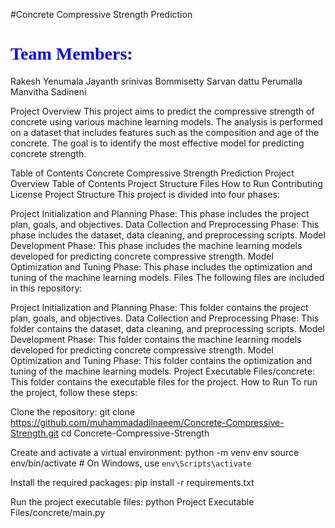 #Concrete Compressive Strength Prediction
<h1 style="font-family: 'poppins'; font-weight: bold; color: Blue;">Team Members:</h1>
Rakesh Yenumala
Jayanth srinivas Bommisetty
Sarvan dattu Perumalla
Manvitha Sadineni

Project Overview
This project aims to predict the compressive strength of concrete using various machine learning models. The analysis is performed on a dataset that includes features such as the composition and age of the concrete. The goal is to identify the most effective model for predicting concrete strength.

Table of Contents
Concrete Compressive Strength Prediction
Project Overview
Table of Contents
Project Structure
Files
How to Run
Contributing
License
Project Structure
This project is divided into four phases:

Project Initialization and Planning Phase: This phase includes the project plan, goals, and objectives.
Data Collection and Preprocessing Phase: This phase includes the dataset, data cleaning, and preprocessing scripts.
Model Development Phase: This phase includes the machine learning models developed for predicting concrete compressive strength.
Model Optimization and Tuning Phase: This phase includes the optimization and tuning of the machine learning models.
Files
The following files are included in this repository:

Project Initialization and Planning Phase: This folder contains the project plan, goals, and objectives.
Data Collection and Preprocessing Phase: This folder contains the dataset, data cleaning, and preprocessing scripts.
Model Development Phase: This folder contains the machine learning models developed for predicting concrete compressive strength.
Model Optimization and Tuning Phase: This folder contains the optimization and tuning of the machine learning models.
Project Executable Files/concrete: This folder contains the executable files for the project.
How to Run
To run the project, follow these steps:

Clone the repository:
git clone https://github.com/muhammadadilnaeem/Concrete-Compressive-Strength.git
cd Concrete-Compressive-Strength

Create and activate a virtual environment:
python -m venv env
source env/bin/activate  # On Windows, use `env\Scripts\activate`

Install the required packages:
pip install -r requirements.txt

Run the project executable files:
python Project Executable Files/concrete/main.py
